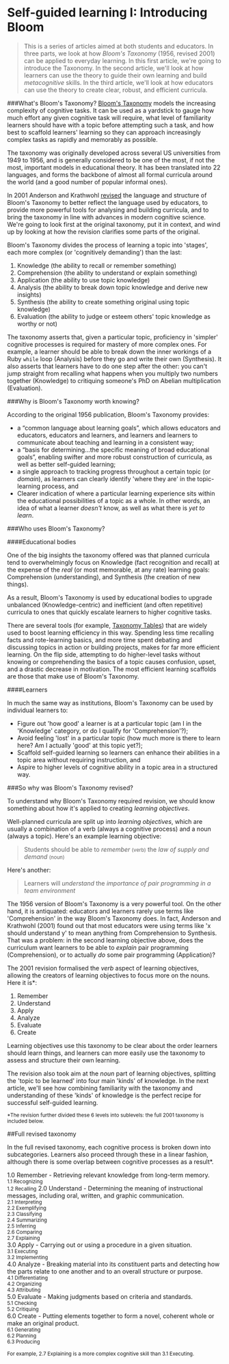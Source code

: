 # Self-guided learning I: Introducing Bloom

> This is a series of articles aimed at both students and educators. In three parts, we look at how *Bloom's Taxonomy* (1956, revised 2001) can be applied to everyday learning. In this first article, we're going to introduce the Taxonomy. In the second article, we'll look at how learners can use the theory to guide their own learning and build *metacognitive* skills. In the third article, we'll look at how educators can use the theory to create clear, robust, and efficient curricula.

###What's Bloom's Taxonomy?
[Bloom's Taxonomy](http://www.casact.org/admissions/syllabus/Blooms-Taxonomy.pdf) models the increasing complexity of cognitive tasks. It can be used as a yardstick to gauge how much effort any given cognitive task will require, what level of familiarity learners should have with a topic before attempting such a task, and how best to scaffold learners' learning so they can approach increasingly complex tasks as rapidly and memorably as possible. 

The taxonomy was originally developed across several US universities from 1949 to 1956, and is generally considered to be one of the most, if not the most, important models in educational theory. It has been translated into 22 languages, and forms the backbone of almost all formal curricula around the world (and a good number of popular informal ones).

In 2001 Anderson and Krathwohl [revised](http://rt3region7.ncdpi.wikispaces.net/file/view/8+Perspectives+on+RBT.pdf) the language and structure of Bloom's Taxonomy to better reflect the language used by educators, to provide more powerful tools for analysing and building curricula, and to bring the taxonomy in line with advances in modern cognitive science. We're going to look first at the original taxonomy, put it in context, and wind up by looking at how the revision clarifies some parts of the original.

Bloom's Taxonomy divides the process of learning a topic into 'stages', each more complex (or 'cognitively demanding') than the last:

1. Knowledge (the ability to recall or remember something)
2. Comprehension (the ability to understand or explain something)
3. Application (the ability to use topic knowledge)
4. Analysis (the ability to break down topic knowledge and derive new insights)
5. Synthesis (the ability to create something original using topic knowledge)
6. Evaluation (the ability to judge or esteem others' topic knowledge as worthy or not)

The taxonomy asserts that, given a particular topic, proficiency in 'simpler' cognitive processes is required for mastery of more complex ones. For example, a learner should be able to break down the inner workings of a Ruby `while` loop (Analysis) before they go and write their own (Synthesis). It also asserts that learners have to do one step after the other: you can't jump straight from recalling what happens when you multiply two numbers together (Knowledge) to critiquing someone's PhD on Abelian multiplication (Evaluation).

###Why is Bloom's Taxonomy worth knowing?

According to the original 1956 publication, Bloom's Taxonomy provides:

- a “common language about learning goals”, which allows educators and educators, educators and learners, and learners and learners to communicate about teaching and learning in a consistent way;
- a “basis for determining…the specific meaning of broad educational goals”, enabling swifter and more robust construction of curricula, as well as better self-guided learning;
- a single approach to tracking progress throughout a certain topic (or *domain*), as learners can clearly identify 'where they are' in the topic-learning process, and
- Clearer indication of where a particular learning experience sits within the educational possibilities of a topic as a whole. In other words, an idea of what a learner *doesn't* know, as well as what there is *yet to learn*.

###Who uses Bloom's Taxonomy?

####Educational bodies

One of the big insights the taxonomy offered was that planned curricula tend to overwhelmingly focus on Knowledge (fact recognition and recall) at the expense of the *real* (or most memorable, at any rate) learning goals: Comprehension (understanding), and Synthesis (the creation of new things). 

As a result, Bloom's Taxonomy is used by educational bodies to upgrade unbalanced (Knowledge-centric) and inefficient (and often repetitive) curricula to ones that quickly escalate learners to higher cognitive tasks. 

There are several tools (for example, [Taxonomy Tables](http://www.etc.edu.cn/eet/articles/bloomrev/chart2.jpg)) that are widely used to boost learning efficiency in this way. Spending less time recalling facts and rote-learning basics, and more time spent debating and discussing topics in action or building projects, makes for far more efficient learning. On the flip side, attempting to do higher-level tasks without knowing or comprehending the basics of a topic causes confusion, upset, and a drastic decrease in motivation. The most efficient learning scaffolds are those that make use of Bloom's Taxonomy.

####Learners

In much the same way as institutions, Bloom's Taxonomy can be used by individual learners to:

- Figure out 'how good' a learner is at a particular topic (am I in the 'Knowledge' category, or do I qualify for 'Comprehension'?);
- Avoid feeling 'lost' in a particular topic (how much more is there to learn here? Am I actually 'good' at this topic yet?);
- Scaffold self-guided learning so learners can enhance their abilities in a topic area without requiring instruction, and
- Aspire to higher levels of cognitive ability in a topic area in a structured way.

###So why was Bloom's Taxonomy revised?

To understand why Bloom's Taxonomy required revision, we should know something about how it's applied to creating *learning objectives*.

Well-planned curricula are split up into *learning objectives*, which are usually a combination of a verb (always a cognitive process) and a noun (always a topic). Here's an example learning objective:

>

> Students should be able to *remember* <small>(verb)</small> the *law of supply and demand* <small>(noun)</small>
>

Here's another:

>

> Learners will *understand* the *importance of pair programming in a team environment*

The 1956 version of Bloom's Taxonomy is a very powerful tool. On the other hand, it is antiquated: educators and learners rarely use terms like 'Comprehension' in the way Bloom's Taxonomy does. In fact, Anderson and Krathwohl (2001) found out that most educators were using terms like 'x should understand y' to mean anything from Comprehension to Synthesis. That was a problem: in the second learning objective above, does the curriculum want learners to be able to *explain* pair programming (Comprehension), or to actually *do* some pair programming (Application)?

The 2001 revision formalised the *verb* aspect of learning objectives, allowing the creators of learning objectives to focus more on the nouns. Here it is*:

1. Remember
2. Understand
3. Apply
4. Analyze
5. Evaluate
6. Create

Learning objectives use this taxonomy to be clear about the order learners should learn things, and learners can more easily use the taxonomy to assess and structure their own learning.

The revision also took aim at the *noun* part of learning objectives, splitting the 'topic to be learned' into four main 'kinds' of knowledge. In the next article, we'll see how combining familiarity with the taxonomy and understanding of these 'kinds' of knowledge is the perfect recipe for successful self-guided learning. 

<small>*The revision further divided these 6 levels into sublevels: the full 2001 taxonomy is included below.</small>

##Full revised taxonomy

In the full revised taxonomy, each cognitive process is broken down into subcategories. Learners also proceed through these in a linear fashion, although there is some overlap between cognitive processes as a result*.

1.0 Remember - Retrieving relevant knowledge from long-term memory.   
    <small>1.1 Recognizing </small>  
    <small>1.2 Recalling</small>
2.0 Understand - Determining the meaning of instructional messages, including oral, written, and graphic communication.  
    <small>2.1 Interpreting</small>  
    <small>2.2 Exemplifying</small>  
    <small>2.3 Classifying </small>  
    <small>2.4 Summarizing</small>  
    <small>2.5 Inferring </small>  
    <small>2.6 Comparing</small>  
    <small>2.7 Explaining</small>  
3.0 Apply - Carrying out or using a procedure in a given situation.  
    <small>3.1 Executing </small>  
    <small>3.2 Implementing</small>   
4.0 Analyze - Breaking material into its constituent parts and detecting how the parts relate to one another and to an overall structure or purpose.   
    <small>4.1 Differentiating</small>  
    <small>4.2 Organizing</small>  
    <small>4.3 Attributing</small>  
5.0 Evaluate - Making judgments based on criteria and standards.  
    <small>5.1 Checking</small>  
    <small>5.2 Critiquing</small>   
6.0 Create - Putting elements together to form a novel, coherent whole or make an original product.   
    <small>6.1 Generating </small>  
    <small>6.2 Planning</small>  
    <small>6.3 Producing</small>  

<small>For example, 2.7 Explaining is a more complex cognitive skill than 3.1 Executing.</small>
